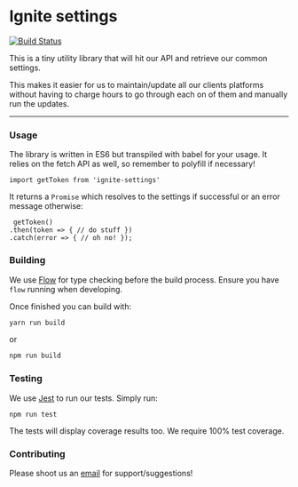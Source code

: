 # Ignite settings

[![Build Status](https://travis-ci.org/igniteonline/ignite-settings.svg?branch=master)](https://travis-ci.org/igniteonline/ignite-settings)

This is a tiny utility library that will hit our API and retrieve our common settings.

This makes it easier for us to maintain/update all our clients platforms without having to charge hours to go through each on of them and manually run the updates.

---

### Usage
The library is written in ES6 but transpiled with babel for your usage.
It relies on the fetch API as well, so remember to polyfill if necessary!

```import getToken from 'ignite-settings'```

It returns a `Promise` which resolves to the settings if successful or an error message otherwise:

```
 getToken()
.then(token => { // do stuff })
.catch(error => { // oh no! });
```
### Building
We use [Flow](https://flow.org/en/docs/) for type checking before the build process.
Ensure you have `flow` running when developing.

Once finished you can build with:
```javascript
yarn run build
```
or
```javascript
npm run build
```
### Testing
We use [Jest](https://github.com/facebook/jest) to run our tests.
Simply run: 

```npm run test```

The tests will display coverage results too.
We require 100% test coverage.

### Contributing
Please shoot us an [email](mailto:studio@igniteonline.com.au) for support/suggestions!